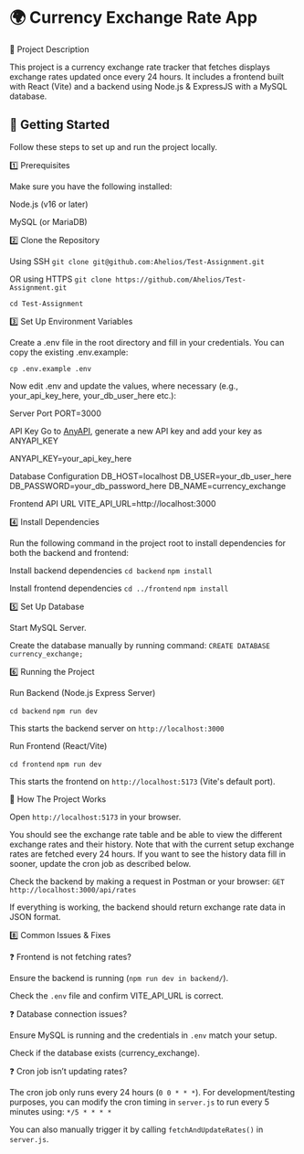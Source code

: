 # 🌍 Currency Exchange Rate App

📌 Project Description

This project is a currency exchange rate tracker that fetches displays exchange rates updated once every 24 hours. It includes a frontend built with React (Vite) and a backend using Node.js & ExpressJS with a MySQL database.

## 🚀 Getting Started

Follow these steps to set up and run the project locally.

1️⃣ Prerequisites

Make sure you have the following installed:

Node.js (v16 or later)

MySQL (or MariaDB)

2️⃣ Clone the Repository

Using SSH
`git clone git@github.com:Ahelios/Test-Assignment.git`

OR using HTTPS
`git clone https://github.com/Ahelios/Test-Assignment.git`

`cd Test-Assignment`

3️⃣ Set Up Environment Variables

Create a .env file in the root directory and fill in your credentials. You can copy the existing .env.example:

`cp .env.example .env`

Now edit .env and update the values, where necessary (e.g., your_api_key_here, your_db_user_here etc.):

Server Port
PORT=3000

API Key
Go to [AnyAPI](https://anyapi.io/marketplace/currency-exchange-api), generate a new API key and add your key as ANYAPI_KEY

ANYAPI_KEY=your_api_key_here

Database Configuration
DB_HOST=localhost
DB_USER=your_db_user_here
DB_PASSWORD=your_db_password_here
DB_NAME=currency_exchange

Frontend API URL
VITE_API_URL=http://localhost:3000

4️⃣ Install Dependencies

Run the following command in the project root to install dependencies for both the backend and frontend:

Install backend dependencies
`cd backend`
`npm install`

Install frontend dependencies
`cd ../frontend`
`npm install`

5️⃣ Set Up Database

Start MySQL Server.

Create the database manually by running command: `CREATE DATABASE currency_exchange;`

6️⃣ Running the Project

Run Backend (Node.js Express Server)

`cd backend`
`npm run dev`

This starts the backend server on `http://localhost:3000`

Run Frontend (React/Vite)

`cd frontend`
`npm run dev`

This starts the frontend on `http://localhost:5173` (Vite's default port).

🎯 How The Project Works

Open `http://localhost:5173` in your browser.

You should see the exchange rate table and be able to view the different exchange rates and their history. Note that with the current setup exchange rates are fetched every 24 hours. If you want to see the history data fill in sooner, update the cron job as described below.

Check the backend by making a request in Postman or your browser: `GET http://localhost:3000/api/rates`

If everything is working, the backend should return exchange rate data in JSON format.

8️⃣ Common Issues & Fixes

❓ Frontend is not fetching rates?

Ensure the backend is running (`npm run dev in backend/`).

Check the `.env` file and confirm VITE_API_URL is correct.

❓ Database connection issues?

Ensure MySQL is running and the credentials in `.env` match your setup.

Check if the database exists (currency_exchange).

❓ Cron job isn’t updating rates?

The cron job only runs every 24 hours (`0 0 * * *`).
For development/testing purposes, you can modify the cron timing in `server.js` to run every 5 minutes using:
`*/5 * * * *`

You can also manually trigger it by calling `fetchAndUpdateRates()` in `server.js`.